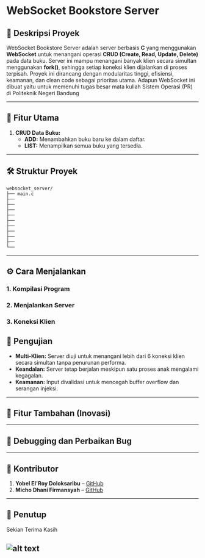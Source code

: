 # WebSocket Bookstore Server

## 🎯 **Deskripsi Proyek**  
WebSocket Bookstore Server adalah server berbasis **C** yang menggunakan **WebSocket** untuk menangani operasi **CRUD (Create, Read, Update, Delete)** pada data buku. Server ini mampu menangani banyak klien secara simultan menggunakan **fork()**, sehingga setiap koneksi klien dijalankan di proses terpisah. Proyek ini dirancang dengan modularitas tinggi, efisiensi, keamanan, dan clean code sebagai prioritas utama. Adapun WebSocket ini dibuat yaitu untuk memenuhi tugas besar mata kuliah Sistem Operasi (PR) di Politeknik Negeri Bandung

---

## 🚀 **Fitur Utama**  
1. **CRUD Data Buku:**
   - **ADD:** Menambahkan buku baru ke dalam daftar.
   - **LIST:** Menampilkan semua buku yang tersedia.

---

## 🛠️ **Struktur Proyek**  
```
websocket_server/
├── main.c              
├──    
├──     
├──      
├──      
├──          
├──          
├──              
├──              
├── 
└──             
```

---

## ⚙️ **Cara Menjalankan**  

### 1. **Kompilasi Program**

### 2. **Menjalankan Server**

### 3. **Koneksi Klien**

## 🧪 **Pengujian**
- **Multi-Klien:** Server diuji untuk menangani lebih dari 6 koneksi klien secara simultan tanpa penurunan performa.
- **Keandalan:** Server tetap berjalan meskipun satu proses anak mengalami kegagalan.
- **Keamanan:** Input divalidasi untuk mencegah buffer overflow dan serangan injeksi.

---

## 🌟 **Fitur Tambahan (Inovasi)**

  
---

## 🔧 **Debugging dan Perbaikan Bug**

---

## 👥 **Kontributor**  
1. **Yobel El'Roy Doloksaribu** – [GitHub](https://github.com/k31p)  
2. **Micho Dhani Firmansyah** – [GitHub](https://github.com/michdf)

---

## 🤝 **Penutup**  
Sekian Terima Kasih 

![alt text](https://media1.tenor.com/m/zZBeekcxu_EAAAAd/cat-silly.gif)
---